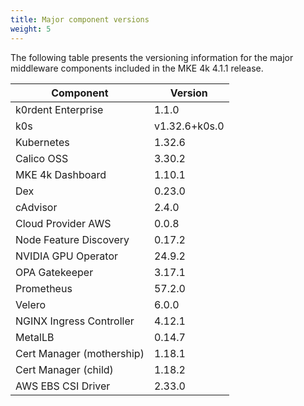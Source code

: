 ```yaml
---
title: Major component versions
weight: 5
---
```


The following table presents the versioning information for the major
middleware components included in the MKE 4k 4.1.1 release.

<!--- Update before publication -->


| Component                                | Version |
|------------------------------------------|---------|
| k0rdent Enterprise                       | 1.1.0   |
| k0s                                      | v1.32.6+k0s.0  |
| Kubernetes                               | 1.32.6  |
| Calico OSS                               | 3.30.2  |
| MKE 4k Dashboard                         | 1.10.1  |
| Dex                                      | 0.23.0  |
| cAdvisor                                 | 2.4.0   |
| Cloud Provider AWS                       | 0.0.8   |
| Node Feature Discovery                   | 0.17.2  |
| NVIDIA GPU Operator                      | 24.9.2  |
| OPA Gatekeeper                           | 3.17.1  |
| Prometheus                               | 57.2.0  |
| Velero                                   | 6.0.0   |
| NGINX Ingress Controller                 | 4.12.1  |
| MetalLB                                  | 0.14.7  |
| Cert Manager (mothership)                | 1.18.1  |
| Cert Manager (child)                     | 1.18.2  |
| AWS EBS CSI Driver                       | 2.33.0  |
